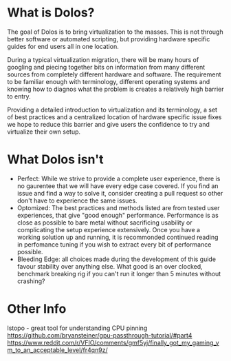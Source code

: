 # What is Dolos?

The goal of Dolos is to bring virtualization to the masses. This is not through better software or automated scripting, but providing hardware specific guides for end users all in one location.

During a typical virtualization migration, there will be many hours of googling and piecing together bits on information from many different sources from completely different hardware and software. The requirement to be familiar enough with terminology, different operating systems and knowing how to diagnos what the problem is creates a relatively high barrier to entry.

Providing a detailed introduction to virtualization and its terminology, a set of best practices and a centralized location of hardware specific issue fixes we hope to reduce this barrier and give users the confidence to try and virtualize their own setup. 

# What Dolos isn't

* Perfect: While we strive to provide a complete user experience, there is no gaurentee that we will have every edge case covered. If you find an issue and find a way to solve it, consider creating a pull request so other don't have to experience the same issues. 
* Optomized: The best practices and methods listed are from tested user experiences, that give "good enough" performance. Performance is as close as possible to bare metal without sacrificing usability or complicating the setup experience extensively. Once you have a working solution up and running, it is recommonded continued reading in perfomance tuning if you wish to extract every bit of performance possible.
* Bleeding Edge: all choices made during the development of this guide favour stability over anything else. What good is an over clocked, benchmark breaking rig if you can't run it longer than 5 minutes without crashing?

# Other Info
lstopo - great tool for understanding CPU pinning
https://github.com/bryansteiner/gpu-passthrough-tutorial/#part4
https://www.reddit.com/r/VFIO/comments/gmf5yj/finally_got_my_gaming_vm_to_an_acceptable_level/fr4qn9z/
